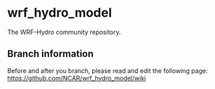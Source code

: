 # wrf_hydro_model
The WRF-Hydro community repository.

## Branch information
Before and after you branch, please read and edit the following page:
https://github.com/NCAR/wrf_hydro_model/wiki
